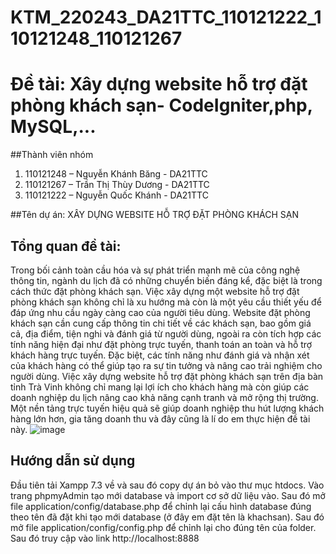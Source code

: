 # KTM_220243_DA21TTC_110121222_110121248_110121267

# Đề tài: Xây dựng website hỗ trợ đặt phòng khách sạn- CodeIgniter,php, MySQL,...
##Thành viên nhóm
1.	110121248 – Nguyễn Khánh Băng - DA21TTC
2.	110121267 – Trần Thị Thùy Dương - DA21TTC
3.	110121222 – Nguyễn Quốc Khánh - DA21TTC

##Tên dự án: XÂY DỰNG WEBSITE HỖ TRỢ ĐẶT PHÒNG KHÁCH SẠN
## Tổng quan đề tài:
Trong bối cảnh toàn cầu hóa và sự phát triển mạnh mẽ của công nghệ thông tin, ngành du lịch đã có những chuyển biến đáng kể, đặc biệt là trong cách thức đặt phòng khách sạn. Việc xây dựng một website hỗ trợ đặt phòng khách sạn không chỉ là xu hướng mà còn là một yêu cầu thiết yếu để đáp ứng nhu cầu ngày càng cao của người tiêu dùng. Website đặt phòng khách sạn cần cung cấp thông tin chi tiết về các khách sạn, bao gồm giá cả, địa điểm, tiện nghi và đánh giá từ người dùng, ngoài ra còn tích hợp các tính năng hiện đại như đặt phòng trực tuyến, thanh toán an toàn và hỗ trợ khách hàng trực tuyến. Đặc biệt, các tính năng như đánh giá và nhận xét của khách hàng có thể giúp tạo ra sự tin tưởng và nâng cao trải nghiệm cho người dùng. Việc xây dựng website hỗ trợ đặt phòng khách sạn trên địa bàn tỉnh Trà Vinh không chỉ mang lại lợi ích cho khách hàng mà còn giúp các doanh nghiệp du lịch nâng cao khả năng cạnh tranh và mở rộng thị trường. Một nền tảng trực tuyến hiệu quả sẽ giúp doanh nghiệp thu hút lượng khách hàng lớn hơn, gia tăng doanh thu và đây cũng là lí do em thực hiện đề tài này.
![image](https://github.com/user-attachments/assets/7cee8afe-b4dd-48ca-8368-28b7fcf9c34f)

## Hướng dẫn sử dụng
Đầu tiên tải Xampp 7.3 về và sau đó copy dự án bỏ vào thư mục htdocs.
Vào trang phpmyAdmin tạo mới database và import cơ sở dữ liệu vào.
Sau đó mở file application/config/database.php để chỉnh lại cấu hình database đúng theo tên đã đặt khi tạo mới database (ở đây em đặt tên là khachsan).
Sau đó mở file application/config/config.php để chỉnh lại cho đúng tên của folder.
Sau đó truy cập vào link http://localhost:8888
